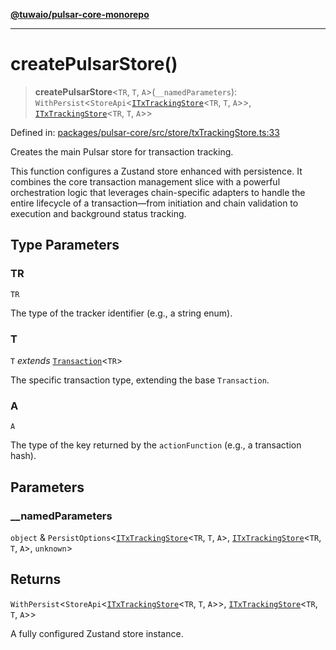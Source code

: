 [**@tuwaio/pulsar-core-monorepo**](../../../README.md)

***

# createPulsarStore()

> **createPulsarStore**\<`TR`, `T`, `A`\>(`__namedParameters`): `WithPersist`\<`StoreApi`\<[`ITxTrackingStore`](../type-aliases/ITxTrackingStore.md)\<`TR`, `T`, `A`\>\>, [`ITxTrackingStore`](../type-aliases/ITxTrackingStore.md)\<`TR`, `T`, `A`\>\>

Defined in: [packages/pulsar-core/src/store/txTrackingStore.ts:33](https://github.com/TuwaIO/pulsar-core/blob/49e2be453c5891a31fcb434545cf86cd26d1ee47/packages/pulsar-core/src/store/txTrackingStore.ts#L33)

Creates the main Pulsar store for transaction tracking.

This function configures a Zustand store enhanced with persistence. It combines the core transaction management
slice with a powerful orchestration logic that leverages chain-specific adapters to handle the entire
lifecycle of a transaction—from initiation and chain validation to execution and background status tracking.

## Type Parameters

### TR

`TR`

The type of the tracker identifier (e.g., a string enum).

### T

`T` *extends* [`Transaction`](../type-aliases/Transaction.md)\<`TR`\>

The specific transaction type, extending the base `Transaction`.

### A

`A`

The type of the key returned by the `actionFunction` (e.g., a transaction hash).

## Parameters

### \_\_namedParameters

`object` & `PersistOptions`\<[`ITxTrackingStore`](../type-aliases/ITxTrackingStore.md)\<`TR`, `T`, `A`\>, [`ITxTrackingStore`](../type-aliases/ITxTrackingStore.md)\<`TR`, `T`, `A`\>, `unknown`\>

## Returns

`WithPersist`\<`StoreApi`\<[`ITxTrackingStore`](../type-aliases/ITxTrackingStore.md)\<`TR`, `T`, `A`\>\>, [`ITxTrackingStore`](../type-aliases/ITxTrackingStore.md)\<`TR`, `T`, `A`\>\>

A fully configured Zustand store instance.
